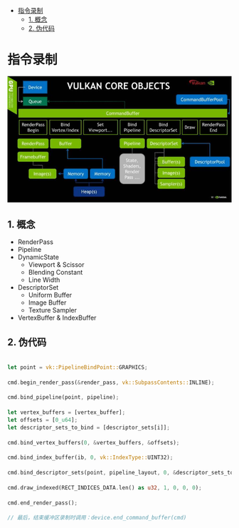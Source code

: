 - [指令录制](#指令录制)
  - [1. 概念](#1-概念)
  - [2. 伪代码](#2-伪代码)

# 指令录制

![](../../img/m_c65f5b19c4592fd8b2f32845815d95cd_r.jpg)

## 1. 概念

* RenderPass
* Pipeline
* DynamicState
	+ Viewport & Scissor
	+ Blending Constant
	+ Line Width
* DescriptorSet
	+ Uniform Buffer
	+ Image Buffer
	+ Texture Sampler
* VertexBuffer & IndexBuffer

## 2. 伪代码

``` rs

let point = vk::PipelineBindPoint::GRAPHICS;

cmd.begin_render_pass(&render_pass, vk::SubpassContents::INLINE);

cmd.bind_pipeline(point, pipeline);

let vertex_buffers = [vertex_buffer];
let offsets = [0_u64];
let descriptor_sets_to_bind = [descriptor_sets[i]];

cmd.bind_vertex_buffers(0, &vertex_buffers, &offsets);

cmd.bind_index_buffer(ib, 0, vk::IndexType::UINT32);

cmd.bind_descriptor_sets(point, pipeline_layout, 0, &descriptor_sets_to_bind, &[]);

cmd.draw_indexed(RECT_INDICES_DATA.len() as u32, 1, 0, 0, 0);

cmd.end_render_pass();

// 最后，结束缓冲区录制时调用：device.end_command_buffer(cmd)

``` 